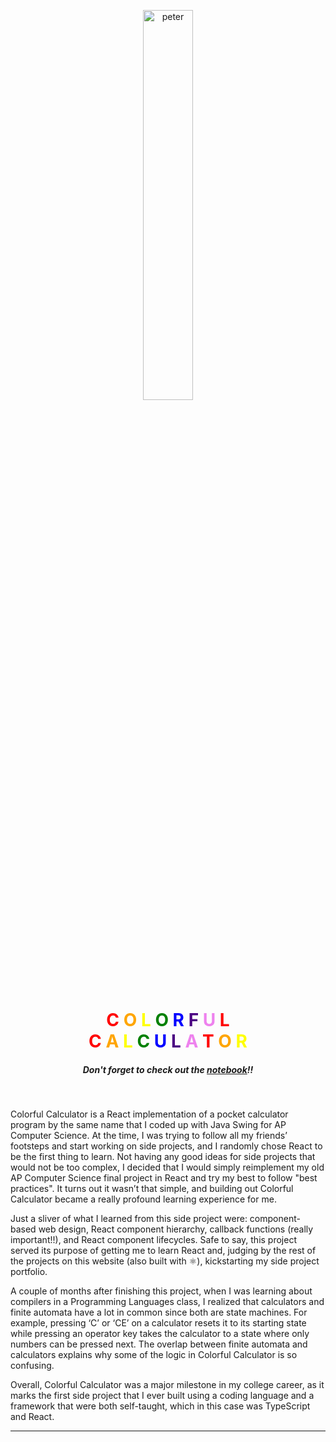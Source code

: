 <p align="center">
    <img alt="peter" src="https://i.imgur.com/7mVADLp.jpg" width="40%" />
</p>
<h1 align="center">
  <span style="color:red">C</span>
  <span style="color:orange">O</span>
  <span style="color:yellow">L</span>
  <span style="color:green">O</span>
  <span style="color:blue">R</span>
  <span style="color:indigo">F</span>
  <span style="color:violet">U</span>
  <span style="color:red">L</span>
  <br>
  <span style="color:red">C</span>
  <span style="color:orange">A</span>
  <span style="color:yellow">L</span>
  <span style="color:green">C</span>
  <span style="color:blue">U</span>
  <span style="color:indigo">L</span>
  <span style="color:violet">A</span>
  <span style="color:red">T</span>
  <span style="color:orange">O</span>
  <span style="color:yellow">R</span>

</h1>
<h5 align = "center">
Don't forget to check out the <a href = "https://github.com/RYLiang18/ColorfulCalculator-React/tree/master/src/Notes">notebook</a>!!
</h5>
<br>

Colorful Calculator is a React implementation of a pocket calculator program by the same name that I coded up with Java Swing for AP Computer Science. At the time, I was trying to follow all my friends’ footsteps and start working on side projects, and I randomly chose React to be the first thing to learn. Not having any good ideas for side projects that would not be too complex, I decided that I would simply reimplement my old AP Computer Science final project in React and try my best to follow "best practices". It turns out it wasn’t that simple, and building out Colorful Calculator became a really profound learning experience for me.

Just a sliver of what I learned from this side project were: component-based web design, React component hierarchy, callback functions (really important!!), and React component lifecycles. Safe to say, this project served its purpose of getting me to learn React and, judging by the rest of the projects on this website (also built with ⚛), kickstarting my side project portfolio.

A couple of months after finishing this project, when I was learning about compilers in a Programming Languages class, I realized that calculators and finite automata have a lot in common since both are state machines. For example, pressing ‘C’ or ‘CE’ on a calculator resets it to its starting state while pressing an operator key takes the calculator to a state where only numbers can be pressed next. The overlap between finite automata and calculators explains why some of the logic in Colorful Calculator is so confusing.

Overall, Colorful Calculator was a major milestone in my college career, as it marks the first side project that I ever built using a coding language and a framework that were both self-taught, which in this case was TypeScript and React.

---
